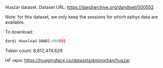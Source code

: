 Huszar dataset. Dataset URL: https://dandiarchive.org/dandiset/000552

Note: for this dataset, we only keep the sessions for which ephys data are available.

To download:
```python
dandi download DANDI:000552
```

Token count: 8,812,474,629

HF repo: https://huggingface.co/datasets/eminorhan/huszar
